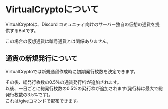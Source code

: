 # VirtualCryptoについて

VirtualCryptoは、Discord コミュニティ向けのサーバー独自の仮想の通貨を提供するBotです。

この場合の仮想通貨は暗号通貨とは関係ありません。

## 通貨の新規発行について

VirtualCryptoでは新規通貨作成時に初期発行枚数を決定できます。

その後、総発行枚数の0.5%の通貨発行枠が追加されます。  
以後、一日ごとに総発行枚数の0.5%の発行枠が追加されます(発行枠は最大で総発行枚数の3.5%です)。  
これは/giveコマンドで配布できます。
